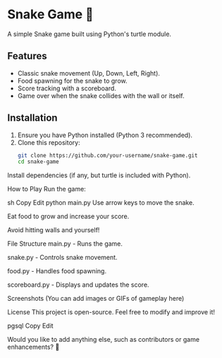 # Snake Game 🐍

A simple Snake game built using Python's turtle module.

## Features
- Classic snake movement (Up, Down, Left, Right).
- Food spawning for the snake to grow.
- Score tracking with a scoreboard.
- Game over when the snake collides with the wall or itself.

## Installation
1. Ensure you have Python installed (Python 3 recommended).
2. Clone this repository:
   ```sh
   git clone https://github.com/your-username/snake-game.git
   cd snake-game
Install dependencies (if any, but turtle is included with Python).

How to Play
Run the game:

sh
Copy
Edit
python main.py
Use arrow keys to move the snake.

Eat food to grow and increase your score.

Avoid hitting walls and yourself!

File Structure
main.py - Runs the game.

snake.py - Controls snake movement.

food.py - Handles food spawning.

scoreboard.py - Displays and updates the score.

Screenshots
(You can add images or GIFs of gameplay here)

License
This project is open-source. Feel free to modify and improve it!

pgsql
Copy
Edit

Would you like to add anything else, such as contributors or game enhancements? 🚀

